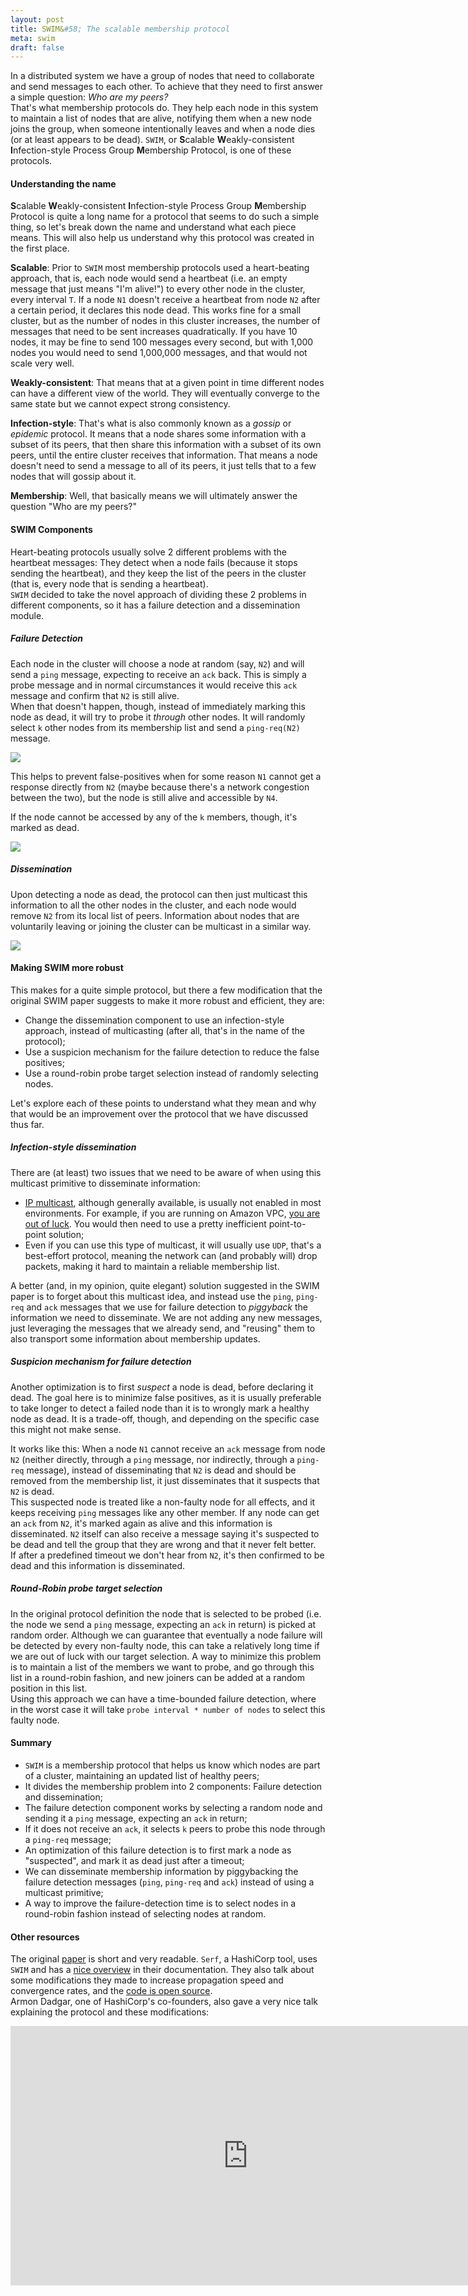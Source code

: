 ```yaml
---
layout: post
title: SWIM&#58; The scalable membership protocol
meta: swim
draft: false
---
```


In a distributed system we have a group of nodes that need to collaborate and
send messages to each other. To achieve that they need to first answer a simple
question: *Who are my peers?*  
That's what membership protocols do. They help each node in this system to
maintain a list of nodes that are alive, notifying them when a new node joins
the group, when someone intentionally leaves and when a node dies (or at least
appears to be dead). `SWIM`, or **S**calable **W**eakly-consistent
**I**nfection-style Process Group **M**embership Protocol, is one of these
protocols.

#### Understanding the name

**S**calable **W**eakly-consistent **I**nfection-style Process Group
**M**embership Protocol is quite a long name for a protocol that seems to do
such a simple thing, so let's break down the name and understand what each piece
means. This will also help us understand why this protocol was created in the
first place.

**Scalable**: Prior to `SWIM` most membership protocols used a heart-beating
approach, that is, each node would send a heartbeat (i.e. an empty message that
just means "I'm alive!") to every other node in the cluster, every interval `T`.
If a node `N1` doesn't receive a heartbeat from node `N2` after a certain
period, it declares this node dead. This works fine for a small cluster, but as
the number of nodes in this cluster increases, the number of messages that need
to be sent increases quadratically. If you have 10 nodes, it may be fine to send
100 messages every second, but with 1,000 nodes you would need to send
1,000,000 messages, and that would not scale very well.

**Weakly-consistent**: That means that at a given point in time different nodes
can have a different view of the world. They will eventually converge to the
same state but we cannot expect strong consistency.

**Infection-style**: That's what is also commonly known as a *gossip* or
*epidemic* protocol. It means that a node shares some information with a subset
of its peers, that then share this information with a subset of its own peers,
until the entire cluster receives that information. That means a node doesn't
need to send a message to all of its peers, it just tells that to a few
nodes that will gossip about it.

**Membership**: Well, that basically means we will ultimately answer the
question "Who are my peers?"

#### SWIM Components

Heart-beating protocols usually solve 2 different problems with the heartbeat
messages: They detect when a node fails (because it stops sending the
heartbeat), and they keep the list of the peers in the cluster (that is, every
node that is sending a heartbeat).  
`SWIM` decided to take the novel approach of dividing these 2 problems in
different components, so it has a failure detection and a dissemination module.

##### Failure Detection

Each node in the cluster will choose a node at random (say, `N2`) and will send
a `ping` message, expecting to receive an `ack` back. This is simply a probe
message and in normal circumstances it would receive this `ack` message and
confirm that `N2` is still alive.  
When that doesn't happen, though, instead of immediately marking this node as
dead, it will try to probe it *through* other nodes. It will randomly select `k`
other nodes from its membership list and send a `ping-req(N2)` message.

<img src="/assets/images/swim/failure-detection.png">

This helps to prevent false-positives when for some reason `N1` cannot get a
response directly from `N2` (maybe because there's a network congestion between
the two), but the node is still alive and accessible by `N4`.

If the node cannot be accessed by any of the `k` members, though, it's marked as
dead.

<img src="/assets/images/swim/failure-detection2.png">

##### Dissemination

Upon detecting a node as dead, the protocol can then just multicast this
information to all the other nodes in the cluster, and each node would remove
`N2` from its local list of peers. Information about nodes that are voluntarily
leaving or joining the cluster can be multicast in a similar way.

<img src="/assets/images/swim/dissemination-multicast.png">

#### Making SWIM more robust

This makes for a quite simple protocol, but there a few modification that the
original SWIM paper suggests to make it more robust and efficient, they are:

* Change the dissemination component to use an infection-style approach, instead of multicasting  (after all, that's in the name of the protocol);
* Use a suspicion mechanism for the failure detection to reduce the false positives;
* Use a round-robin probe target selection instead of randomly selecting nodes.

Let's explore each of these points to understand what they mean and why that
would be an improvement over the protocol that we have discussed thus far.

##### Infection-style dissemination

There are (at least) two issues that we need to be aware of when using this
multicast primitive to disseminate information:

* [IP multicast](https://en.wikipedia.org/wiki/IP_multicast), although generally available, is usually not enabled in most environments. For example, if you are running on Amazon VPC, [you are out of luck](https://aws.amazon.com/vpc/faqs/#Routing_Topology). You would then need to use a pretty inefficient point-to-point solution;
* Even if you can use this type of multicast, it will usually use `UDP`, that's a best-effort protocol, meaning the network can (and probably will) drop packets, making it hard to maintain a reliable membership list.

A better (and, in my opinion, quite elegant) solution suggested in the SWIM
paper is to forget about this multicast idea, and instead use the `ping`,
`ping-req` and `ack` messages that we use for failure detection to *piggyback*
the information we need to disseminate. We are not adding any new messages, just
leveraging the messages that we already send, and "reusing" them to also
transport some information about membership updates.

##### Suspicion mechanism for failure detection

Another optimization is to first *suspect* a node is dead, before declaring it
dead. The goal here is to minimize false positives, as it is usually preferable
to take longer to detect a failed node than it is to wrongly mark a healthy node
as dead. It is a trade-off, though, and depending on the specific case this
might not make sense.

It works like this: When a node `N1` cannot receive an `ack` message from node
`N2` (neither directly, through a `ping` message, nor indirectly, through a
`ping-req` message), instead of disseminating that `N2` is dead and should be
removed from the membership list, it just disseminates that it suspects that
`N2` is dead.  
This suspected node is treated like a non-faulty node for all effects, and it
keeps receiving `ping` messages like any other member. If any node can get an
`ack` from `N2`, it's marked again as alive and this information is
disseminated. `N2` itself can also receive a message saying it's suspected to be
dead and tell the group that they are wrong and that it never felt better.  
If after a predefined timeout we don't hear from `N2`, it's then confirmed to be
dead and this information is disseminated.

##### Round-Robin probe target selection

In the original protocol definition the node that is selected to be probed (i.e.
the node we send a `ping` message, expecting an `ack` in return) is picked at
random order. Although we can guarantee that eventually a node failure will be
detected by every non-faulty node, this can take a relatively long time if we
are out of luck with our target selection. A way to minimize this problem is to
maintain a list of the members we want to probe, and go through this list in a
round-robin fashion, and new joiners can be added at a random position in this
list.  
Using this approach we can have a time-bounded failure detection, where in the
worst case it will take `probe interval * number of nodes` to select this faulty
node.

#### Summary

* `SWIM` is a membership protocol that helps us know which nodes are part of a cluster, maintaining an updated list of healthy peers;
* It divides the membership problem into 2 components: Failure detection and dissemination;
* The failure detection component works by selecting a random node and sending it a `ping` message, expecting an `ack` in return;
* If it does not receive an `ack`, it selects `k` peers to probe this node through a `ping-req` message;
* An optimization of this failure detection is to first mark a node as "suspected", and mark it as dead just after a timeout;
* We can disseminate membership information by piggybacking the failure detection messages (`ping`, `ping-req` and `ack`) instead of using a multicast primitive;
* A way to improve the failure-detection time is to select nodes in a round-robin fashion instead of selecting nodes at random.

#### Other resources

The original
[paper](https://www.cs.cornell.edu/projects/Quicksilver/public_pdfs/SWIM.pdf)
is short and very readable. `Serf`, a HashiCorp tool, uses `SWIM` and has a
[nice overview](https://www.serf.io/docs/internals/gossip.html) in their
documentation. They also talk about some modifications they made to increase
propagation speed and convergence rates, and the [code is open source](https://github.com/hashicorp/memberlist).  
Armon Dadgar, one of HashiCorp's co-founders, also gave a very nice talk
explaining the protocol and these modifications:

<iframe width="760" height="415" 
src="https://www.youtube.com/embed/bkmbWsDz8LM" frameborder="0" allowfullscreen></iframe>
